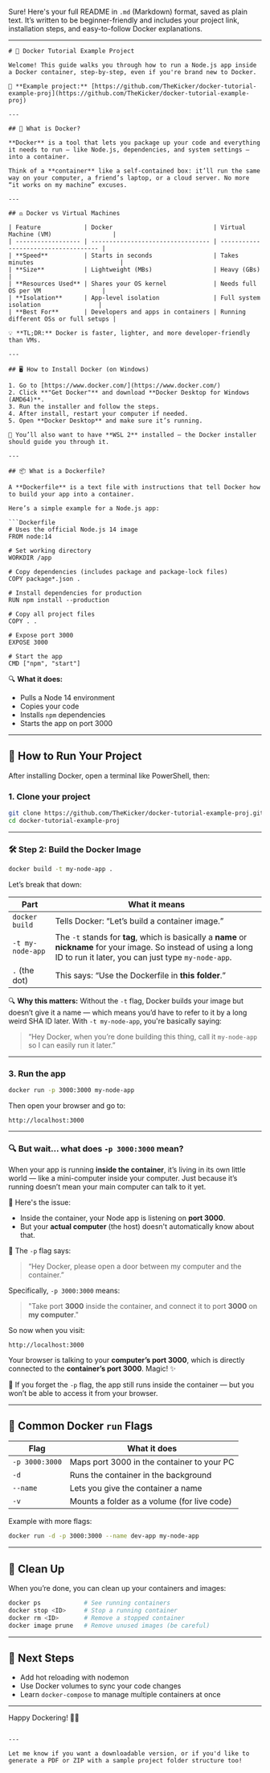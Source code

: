 Sure! Here's your full README in `.md` (Markdown) format, saved as plain text. It’s written to be beginner-friendly and includes your project link, installation steps, and easy-to-follow Docker explanations.

---

````
# 🐳 Docker Tutorial Example Project

Welcome! This guide walks you through how to run a Node.js app inside a Docker container, step-by-step, even if you're brand new to Docker.

🎯 **Example project:** [https://github.com/TheKicker/docker-tutorial-example-proj](https://github.com/TheKicker/docker-tutorial-example-proj)

---

## 🐳 What is Docker?

**Docker** is a tool that lets you package up your code and everything it needs to run — like Node.js, dependencies, and system settings — into a container.

Think of a **container** like a self-contained box: it’ll run the same way on your computer, a friend’s laptop, or a cloud server. No more “it works on my machine” excuses.

---

## ⚖️ Docker vs Virtual Machines

| Feature            | Docker                            | Virtual Machine (VM)                 |
| ------------------ | --------------------------------- | ------------------------------------ |
| **Speed**          | Starts in seconds                 | Takes minutes                        |
| **Size**           | Lightweight (MBs)                 | Heavy (GBs)                          |
| **Resources Used** | Shares your OS kernel             | Needs full OS per VM                 |
| **Isolation**      | App-level isolation               | Full system isolation                |
| **Best For**       | Developers and apps in containers | Running different OSs or full setups |

💡 **TL;DR:** Docker is faster, lighter, and more developer-friendly than VMs.

---

## 🖥️ How to Install Docker (on Windows)

1. Go to [https://www.docker.com/](https://www.docker.com/)
2. Click **"Get Docker"** and download **Docker Desktop for Windows (AMD64)**.
3. Run the installer and follow the steps.
4. After install, restart your computer if needed.
5. Open **Docker Desktop** and make sure it’s running.

📌 You’ll also want to have **WSL 2** installed — the Docker installer should guide you through it.

---

## 📦 What is a Dockerfile?

A **Dockerfile** is a text file with instructions that tell Docker how to build your app into a container.

Here’s a simple example for a Node.js app:

```Dockerfile
# Uses the official Node.js 14 image
FROM node:14

# Set working directory
WORKDIR /app

# Copy dependencies (includes package and package-lock files)
COPY package*.json .

# Install dependencies for production
RUN npm install --production

# Copy all project files
COPY . .

# Expose port 3000
EXPOSE 3000

# Start the app
CMD ["npm", "start"]
````

🔍 **What it does:**

* Pulls a Node 14 environment
* Copies your code
* Installs `npm` dependencies
* Starts the app on port 3000

---

## 🚀 How to Run Your Project

After installing Docker, open a terminal like PowerShell, then:

### 1. Clone your project

```bash
git clone https://github.com/TheKicker/docker-tutorial-example-proj.git
cd docker-tutorial-example-proj
```

---

### 🛠️ Step 2: Build the Docker Image

```bash
docker build -t my-node-app .
```

Let’s break that down:

| Part             | What it means                                                                                                                                                              |
| ---------------- | -------------------------------------------------------------------------------------------------------------------------------------------------------------------------- |
| `docker build`   | Tells Docker: “Let’s build a container image.”                                                                                                                             |
| `-t my-node-app` | The `-t` stands for **tag**, which is basically a **name** or **nickname** for your image. So instead of using a long ID to run it later, you can just type `my-node-app`. |
| `.` (the dot)    | This says: “Use the Dockerfile in **this folder**.”                                                                                                                        |

🔍 **Why this matters:**
Without the `-t` flag, Docker builds your image but doesn’t give it a name — which means you’d have to refer to it by a long weird SHA ID later. With `-t my-node-app`, you're basically saying:

> “Hey Docker, when you’re done building this thing, call it `my-node-app` so I can easily run it later.”

---

### 3. Run the app

```bash
docker run -p 3000:3000 my-node-app
```

Then open your browser and go to:

```
http://localhost:3000
```

---

### 🔍 But wait... what does `-p 3000:3000` mean?

When your app is running **inside the container**, it’s living in its own little world — like a mini-computer inside your computer. Just because it’s running doesn’t mean your main computer can talk to it yet.

🧱 Here's the issue:

* Inside the container, your Node app is listening on **port 3000**.
* But your **actual computer** (the host) doesn't automatically know about that.

🏡 The `-p` flag says:

> “Hey Docker, please open a door between my computer and the container.”

Specifically, `-p 3000:3000` means:

> "Take port **3000** inside the container, and connect it to port **3000** on **my computer**."

So now when you visit:

```
http://localhost:3000
```

Your browser is talking to your **computer’s port 3000**, which is directly connected to the **container’s port 3000**. Magic! ✨

🛑 If you forget the `-p` flag, the app still runs inside the container — but you won’t be able to access it from your browser.

---

## 🧠 Common Docker `run` Flags

| Flag           | What it does                                |
| -------------- | ------------------------------------------- |
| `-p 3000:3000` | Maps port 3000 in the container to your PC  |
| `-d`           | Runs the container in the background        |
| `--name`       | Lets you give the container a name          |
| `-v`           | Mounts a folder as a volume (for live code) |

Example with more flags:

```bash
docker run -d -p 3000:3000 --name dev-app my-node-app
```

---

## 🧹 Clean Up

When you’re done, you can clean up your containers and images:

```bash
docker ps            # See running containers
docker stop <ID>     # Stop a running container
docker rm <ID>       # Remove a stopped container
docker image prune   # Remove unused images (be careful)
```

---

## 🧁 Next Steps

* Add hot reloading with nodemon
* Use Docker volumes to sync your code changes
* Learn `docker-compose` to manage multiple containers at once

---

Happy Dockering! 🐳✨

```

---

Let me know if you want a downloadable version, or if you'd like to generate a PDF or ZIP with a sample project folder structure too!
```

